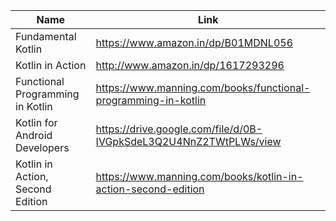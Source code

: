 Name | Link
------------ | ------------- 
Fundamental Kotlin | https://www.amazon.in/dp/B01MDNL056
Kotlin in Action | http://www.amazon.in/dp/1617293296
Functional Programming in Kotlin | https://www.manning.com/books/functional-programming-in-kotlin
Kotlin for Android Developers | https://drive.google.com/file/d/0B-IVGpkSdeL3Q2U4NnZ2TWtPLWs/view
Kotlin in Action, Second Edition | https://www.manning.com/books/kotlin-in-action-second-edition
